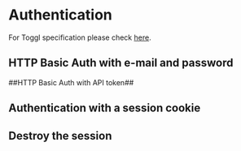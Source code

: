 Authentication
==========

For Toggl specification please check [here](https://github.com/toggl/toggl_api_docs/blob/master/chapters/authentication.md).

## HTTP Basic Auth with e-mail and password ##

##HTTP Basic Auth with API token##

## Authentication with a session cookie ##

## Destroy the session ##
